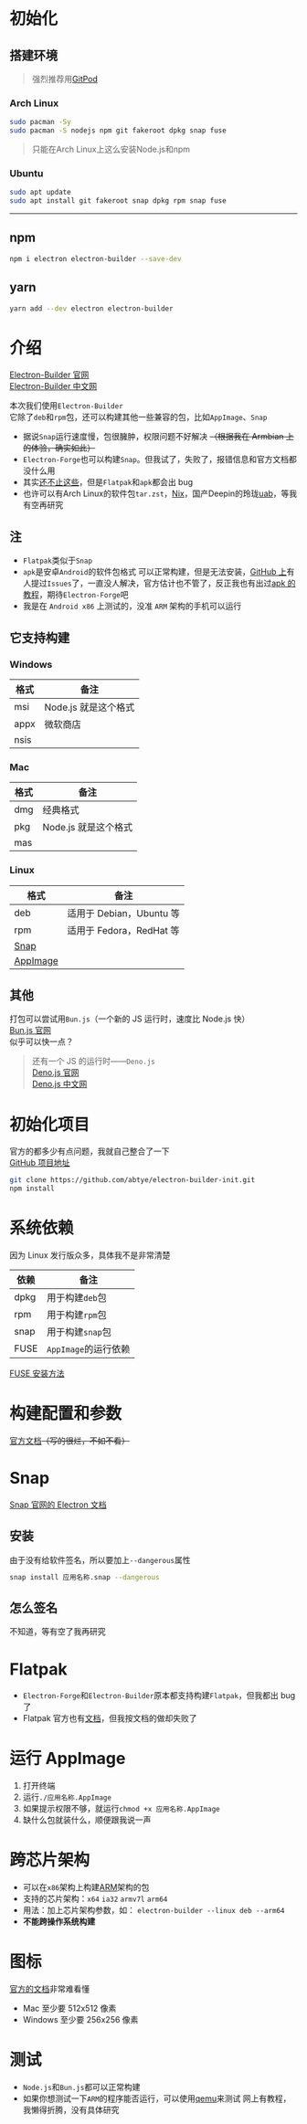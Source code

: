 # 初始化

## 搭建环境

> 强烈推荐用[GitPod](https://gitpod.io)

### Arch Linux

```sh
sudo pacman -Sy
sudo pacman -S nodejs npm git fakeroot dpkg snap fuse
```

> 只能在Arch Linux上这么安装Node.js和npm

### Ubuntu

```sh
sudo apt update
sudo apt install git fakeroot snap dpkg rpm snap fuse
```

---

## npm

```sh
npm i electron electron-builder --save-dev
```

## yarn

```sh
yarn add --dev electron electron-builder
```

# 介绍

[Electron-Builder 官网](https://electron.build)  
[Electron-Builder 中文网](http://electron.org.cn/builder/index.html)

本次我们使用`Electron-Builder`  
它除了`deb`和`rpm`包，还可以构建其他一些兼容的包，比如`AppImage`、`Snap`

- 据说`Snap`运行速度慢，包很臃肿，权限问题不好解决 ~~（根据我在 Armbian 上的体验，确实如此）~~
- `Electron-Forge`也可以构建`Snap`。但我试了，失败了，报错信息和官方文档都没什么用
- 其实[还不止这些](https://www.electron.build/configuration/linux)，但是`Flatpak`和`apk`都会出 bug
- 也许可以有Arch Linux的软件包`tar.zst`，[Nix](https://nixos.org/manual/nix/stable/)，国产Deepin的玲珑[uab](https://linglong.dev)，等我有空再研究

## 注

- `Flatpak`类似于`Snap`
- `apk`是安卓`Android`的软件包格式
  可以正常构建，但是无法安装，[GitHub 上](https://github.com/electron-userland/electron-builder/issues?q=apk)有人提过`Issues`了，一直没人解决，官方估计也不管了，反正我也有出过[apk 的教程](https://www.bilibili.com/video/BV1x84y1n7b5)，期待`Electron-Forge`吧
- 我是在 `Android x86` 上测试的，没准 `ARM` 架构的手机可以运行

## 它支持构建

### Windows

| 格式 | 备注                 |
| ---- | -------------------- |
| msi  | Node.js 就是这个格式 |
| appx | 微软商店             |
| nsis |

### Mac

| 格式 | 备注                 |
| ---- | -------------------- |
| dmg  | 经典格式             |
| pkg  | Node.js 就是这个格式 |
| mas  |                     |

### Linux

| 格式                              | 备注                     |
| --------------------------------- | ------------------------ |
| deb                               | 适用于 Debian，Ubuntu 等 |
| rpm                               | 适用于 Fedora，RedHat 等 |
| [Snap](https://snapcraft.io/)     |                          |
| [AppImage](https://appimage.org/) |                          |

## 其他

打包可以尝试用`Bun.js`（一个新的 JS 运行时，速度比 Node.js 快）  
[Bun.js 官网](https://bun.sh/)  
似乎可以快一点？

> 还有一个 JS 的运行时——`Deno.js`  
> [Deno.js 官网](https://deno.land/)  
> [Deno.js 中文网](https://deno.cn/)

# 初始化项目

官方的都多少有点问题，我就自己整合了一下  
[GitHub 项目地址](https://github.com/abtye/electron-builder-init)

```sh
git clone https://github.com/abtye/electron-builder-init.git
npm install
```

# 系统依赖

因为 Linux 发行版众多，具体我不是非常清楚

| 依赖           | 备注                 |
| -------------- | ------------------- |
| dpkg           | 用于构建`deb`包      |
| rpm            | 用于构建`rpm`包      |
| snap           | 用于构建`snap`包     |
| FUSE           | `AppImage`的运行依赖 |

[FUSE 安装方法](https://github.com/AppImage/AppImageKit/wiki/FUSE)

# 构建配置和参数

[官方文档](https://www.electron.build/cli)~~（写的很烂，不如不看）~~

# Snap

[Snap 官网的 Electron 文档](https://snapcraft.io/docs/electron-apps)

## 安装

由于没有给软件签名，所以要加上`--dangerous`属性

```sh
snap install 应用名称.snap --dangerous
```

## 怎么签名

不知道，等有空了我再研究

# Flatpak

- `Electron-Forge`和`Electron-Builder`原本都支持构建`Flatpak`，但我都出 bug 了
- Flatpak 官方也有[文档](https://docs.flatpak.org/en/latest/electron.html)，但我按文档的做却失败了

# 运行 AppImage

1. 打开终端
2. 运行`./应用名称.AppImage`
3. 如果提示权限不够，就运行`chmod +x 应用名称.AppImage`
4. 缺什么包就装什么，顺便跟我说一声

# 跨芯片架构

- 可以在`x86`架构上构建[ARM](https://www.arm.com/)架构的包
- 支持的芯片架构：`x64` `ia32` `armv7l` `arm64`
- 用法：加上芯片架构参数，如：
  `electron-builder --linux deb --arm64`
- **不能跨操作系统构建**

# 图标

[官方的文档](https://www.electron.build/icons)非常难看懂

- Mac 至少要 512x512 像素
- Windows 至少要 256x256 像素

# 测试

- `Node.js`和`Bun.js`都可以正常构建
- 如果你想测试一下`ARM`的程序能否运行，可以使用[qemu](https://qemu.org)来测试
  网上有教程，我懒得折腾，没有具体研究
